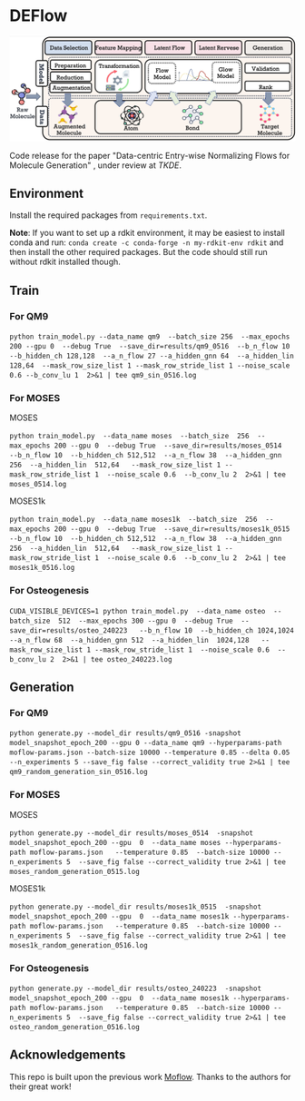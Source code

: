 # DEFlow

![cover](figures/framework.png)

Code release for the paper "Data-centric Entry-wise Normalizing Flows for Molecule Generation" , under review at *TKDE*.

## Environment

Install the required packages from `requirements.txt`.

**Note**: If you want to set up a rdkit environment, it may be easiest to install conda and run:
``conda create -c conda-forge -n my-rdkit-env rdkit`` and then install the other required packages. But the code should still run without rdkit installed though.

## Train

### For QM9

```python train_model.py --data_name qm9  --batch_size 256  --max_epochs 200 --gpu 0  --debug True  --save_dir=results/qm9_0516  --b_n_flow 10  --b_hidden_ch 128,128  --a_n_flow 27 --a_hidden_gnn 64  --a_hidden_lin 128,64  --mask_row_size_list 1 --mask_row_stride_list 1 --noise_scale 0.6 --b_conv_lu 1  2>&1 | tee qm9_sin_0516.log```


### For MOSES

MOSES

```python train_model.py  --data_name moses  --batch_size  256  --max_epochs 200 --gpu 0  --debug True  --save_dir=results/moses_0514   --b_n_flow 10  --b_hidden_ch 512,512  --a_n_flow 38  --a_hidden_gnn 256  --a_hidden_lin  512,64   --mask_row_size_list 1 --mask_row_stride_list 1  --noise_scale 0.6  --b_conv_lu 2  2>&1 | tee moses_0514.log```

MOSES1k

```python train_model.py  --data_name moses1k  --batch_size  256  --max_epochs 200 --gpu 0  --debug True  --save_dir=results/moses1k_0515   --b_n_flow 10  --b_hidden_ch 512,512  --a_n_flow 38  --a_hidden_gnn 256  --a_hidden_lin  512,64   --mask_row_size_list 1 --mask_row_stride_list 1  --noise_scale 0.6  --b_conv_lu 2  2>&1 | tee moses1k_0516.log```

### For Osteogenesis

```CUDA_VISIBLE_DEVICES=1 python train_model.py  --data_name osteo  --batch_size  512  --max_epochs 300 --gpu 0  --debug True  --save_dir=results/osteo_240223   --b_n_flow 10  --b_hidden_ch 1024,1024  --a_n_flow 68  --a_hidden_gnn 512  --a_hidden_lin  1024,128   --mask_row_size_list 1 --mask_row_stride_list 1  --noise_scale 0.6  --b_conv_lu 2  2>&1 | tee osteo_240223.log```

## Generation

### For QM9

```python generate.py --model_dir results/qm9_0516 -snapshot model_snapshot_epoch_200 --gpu 0 --data_name qm9 --hyperparams-path moflow-params.json --batch-size 10000 --temperature 0.85 --delta 0.05 --n_experiments 5 --save_fig false --correct_validity true 2>&1 | tee qm9_random_generation_sin_0516.log```


### For MOSES

MOSES

```python generate.py --model_dir results/moses_0514  -snapshot model_snapshot_epoch_200 --gpu  0  --data_name moses --hyperparams-path moflow-params.json   --temperature 0.85  --batch-size 10000 --n_experiments 5  --save_fig false --correct_validity true 2>&1 | tee moses_random_generation_0515.log```

MOSES1k

```python generate.py --model_dir results/moses1k_0515  -snapshot model_snapshot_epoch_200 --gpu  0  --data_name moses1k --hyperparams-path moflow-params.json   --temperature 0.85  --batch-size 10000 --n_experiments 5  --save_fig false --correct_validity true 2>&1 | tee moses1k_random_generation_0516.log```

### For Osteogenesis

```python generate.py --model_dir results/osteo_240223  -snapshot model_snapshot_epoch_200 --gpu  0  --data_name moses1k --hyperparams-path moflow-params.json   --temperature 0.85  --batch-size 10000 --n_experiments 5  --save_fig false --correct_validity true 2>&1 | tee osteo_random_generation_0516.log```


## Acknowledgements

This repo is built upon the previous work [Moflow](https://doi.org/10.1145/3394486.3403104). Thanks to the authors for their great work!
